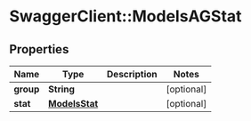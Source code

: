 # SwaggerClient::ModelsAGStat

## Properties
Name | Type | Description | Notes
------------ | ------------- | ------------- | -------------
**group** | **String** |  | [optional] 
**stat** | [**ModelsStat**](ModelsStat.md) |  | [optional] 


